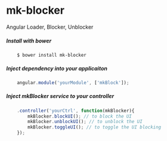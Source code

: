 # mk-blocker
Angular Loader, Blocker, Unblocker

##### Install with bower	
```
    $ bower install mk-blocker
```

##### Inject dependency into your applicaiton
```javascript
	angular.module('yourModule', ['mkBlock']);
```

##### Inject mkBlocker service to your controller
```javascript
	.controller('yourCtrl', function(mkBlocker){
		mkBlocker.blockUI(); // to block the UI
		mkBlocker.unblockUI(); // to unblock the UI
		mkBlocker.toggleUI(); // to toggle the UI blocking
	});
```
